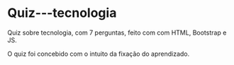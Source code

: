 # Quiz---tecnologia
Quiz sobre tecnologia, com 7 perguntas, feito com com HTML, Bootstrap e JS.

O quiz foi concebido com o intuito da fixação do aprendizado.

